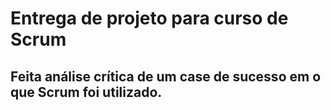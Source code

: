 # Entrega de projeto para curso de Scrum

## Feita análise crítica de um case de sucesso em o que Scrum foi utilizado.

